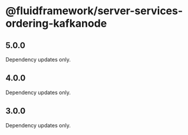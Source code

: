 # @fluidframework/server-services-ordering-kafkanode

## 5.0.0

Dependency updates only.

## 4.0.0

Dependency updates only.

## 3.0.0

Dependency updates only.
